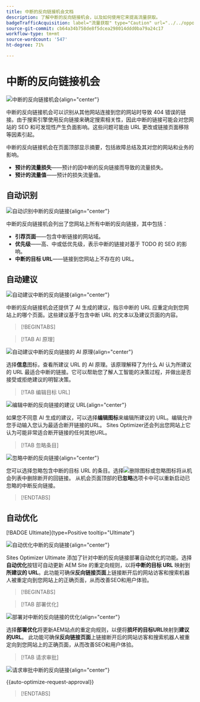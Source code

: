 ```yaml
---
title: 中断的反向链接机会文档
description: 了解中断的反向链接机会，以及如何使用它来提高流量获取。
badgeTrafficAcquisition: label="流量获取" type="Caution" url="../../opportunity-types/traffic-acquisition.md" tooltip="流量获取"
source-git-commit: cb64a34b758de8f5dcea298014ddd0ba79a24c17
workflow-type: tm+mt
source-wordcount: '547'
ht-degree: 71%

---
```



# 中断的反向链接机会

![中断的反向链接机会](./assets/broken-backlinks/hero.png){align="center"}

中断的反向链接机会可以识别从其他网站连接到您的网站时导致 404 错误的链接。由于搜索引擎使用反向链接来确定搜索相关性，因此中断的链接可能会对您网站的 SEO 和可发现性产生负面影响。这些问题可能由 URL 更改或链接页面移除等因素引起。

中断的反向链接机会在页面顶部显示摘要，包括故障总结及其对您的网站和业务的影响。

* **预计的流量损失**——预计的因中断的反向链接而导致的流量损失。
* **预计的流量值**——预计的损失流量值。

## 自动识别

![自动识别中断的反向链接](./assets/broken-backlinks/auto-identify.png){align="center"}

中断的反向链接机会列出了您网站上所有中断的反向链接，其中包括：

* **引荐页面**——包含中断链接的网站域。
* **优先级**——高、中或低优先级，表示中断的链接对基于 TODO 的 SEO 的影响。
* **中断的目标 URL**——链接到您网站上不存在的 URL。

## 自动建议

![自动建议中断的反向链接](./assets/broken-backlinks/auto-suggest.png){align="center"}

中断的反向链接机会还提供了 AI 生成的建议，指示中断的 URL 应重定向到您网站上的哪个页面。这些建议基于包含中断 URL 的文本以及建议页面的内容。


>[!BEGINTABS]

>[!TAB AI 原理]

![自动建议中断的反向链接的 AI 原理](./assets/broken-backlinks/auto-suggest-ai-rationale.png){align="center"}

选择&#x200B;**信息**&#x200B;图标，查看所建议 URL 的 AI 原理。该原理解释了为什么 AI 认为所建议的 URL 最适合中断的链接。它可以帮助您了解人工智能的决策过程，并做出是否接受或拒绝建议的明智决策。

>[!TAB 编辑目标 URL]

![编辑中断的反向链接的建议 URL](./assets/broken-backlinks/edit-target-url.png){align="center"}

如果您不同意 AI 生成的建议，可以选择&#x200B;**编辑图标**&#x200B;来编辑所建议的 URL。编辑允许您手动输入您认为最适合断开链接的URL。 Sites Optimizer还会列出您网站上它认为可能非常适合断开链接的任何其他URL。

>[!TAB 忽略条目]

![忽略中断的反向链接](./assets/broken-backlinks/ignore.png){align="center"}

您可以选择忽略包含中断的目标 URL 的条目。选择![删除图标或忽略图标](https://spectrum.adobe.com/static/icons/ui_18/CrossSize500.svg)将从机会列表中删除断开的回链接。 从机会页面顶部的&#x200B;**已忽略**&#x200B;选项卡中可以重新启动已忽略的中断反向链接。

>[!ENDTABS]

## 自动优化

[!BADGE Ultimate]{type=Positive tooltip="Ultimate"}

![自动优化中断的反向链接](./assets/broken-backlinks/auto-optimize.png){align="center"}

Sites Optimizer Ultimate 添加了针对中断的反向链接部署自动优化的功能。选择&#x200B;**自动优化**&#x200B;按钮可自动更新 AEM Site 的重定向规则，以将&#x200B;**中断的目标 URL** 映射到&#x200B;**所建议的 URL**。此功能可确保&#x200B;**反向链接页面**&#x200B;上链接断开后的网站访客和搜索机器人被重定向到您网站上的正确页面，从而改善SEO和用户体验。

>[!BEGINTABS]

>[!TAB 部署优化]

![部署对中断的反向链接的优化](./assets/broken-backlinks/deploy-optimization.png){align="center"}

选择&#x200B;**部署优化**&#x200B;将更新AEM站点的重定向规则，以便将&#x200B;**损坏的目标URL**&#x200B;映射到&#x200B;**建议的URL**。 此功能可确保&#x200B;**反向链接页面**&#x200B;上链接断开后的网站访客和搜索机器人被重定向到您网站上的正确页面，从而改善SEO和用户体验。

>[!TAB 请求审批]

![请求审批中断的反向链接](./assets/broken-backlinks/request-approval.png){align="center"}

{{auto-optimize-request-approval}}

>[!ENDTABS]
